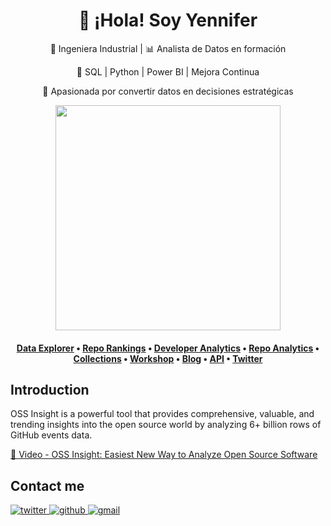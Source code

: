 <h1 align="center">👋 ¡Hola! Soy Yennifer</h1>

<div align="center">
  <p>🚀 Ingeniera Industrial | 📊 Analista de Datos en formación</p>
  <p>🔹 SQL | Python | Power BI | Mejora Continua</p>
  <p>🎯 Apasionada por convertir datos en decisiones estratégicas</p>
</div>

<div align="center">
  <a href="https://ossinsight.io">
    <img src="/web/static/img/screenshots/homepage.gif" height=360 />
  </a>
</div>

<h4 align="center">
  <b><a href="https://ossinsight.io/explore/">Data Explorer</a></b>
  •
  <b><a href="https://ossinsight.io/collections/open-source-database">Repo Rankings</a></b>
  •
  <b><a href="https://ossinsight.io/analyze/Ovilia">Developer Analytics</a></b>
  •
  <a href="https://ossinsight.io/analyze/pingcap/tidb">Repo Analytics</a>
  •
  <a href="https://ossinsight.io/collections/open-source-database">Collections</a>
  •
  <a href="https://ossinsight.io/docs/workshop">Workshop</a>
  •
  <a href="https://ossinsight.io/blog">Blog</a>
  •
  <a href="https://ossinsight.io/docs">API</a>
  •
  <a href="https://twitter.com/OSSInsight">Twitter</a>
</h4>

## Introduction

OSS Insight is a powerful tool that provides comprehensive, valuable, and trending insights into the open source world by analyzing 6+ billion rows of GitHub events data. 

[🎦 Video - OSS Insight: Easiest New Way to Analyze Open Source Software](https://www.youtube.com/watch?v=6ofDBgXh4So&t=1s)

## Contact me

<a href="https://twitter.com/TuUsuario" target="_blank">
  <img src="https://img.shields.io/badge/twitter-%2300acee.svg?color=1DA1F2&style=for-the-badge&logo=twitter&logoColor=white" alt="twitter" style="margin-bottom: 5px;" />
</a>
<a href="https://github.com/TuUsuario" target="_blank">
  <img src="https://img.shields.io/badge/github-%2300acee.svg?color=181717&style=for-the-badge&logo=github&logoColor=white" alt="github" style="margin-bottom: 5px;" />
</a>
<a href="mailto:tuemail@gmail.com" target="_blank">
  <img src="https://img.shields.io/badge/gmail-%2300acee.svg?color=EA4335&style=for-the-badge&logo=gmail&logoColor=white" alt="gmail" style="margin-bottom: 5px;" />
</a>
